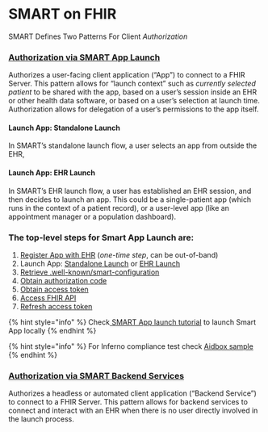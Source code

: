 # SMART on FHIR

SMART Defines Two Patterns For Client _Authorization_

### [**Authorization via SMART App Launch**](http://build.fhir.org/ig/HL7/smart-app-launch/app-launch.html)

Authorizes a user-facing client application (“App”) to connect to a FHIR Server. This pattern allows for “launch context” such as _currently selected patient_ to be shared with the app, based on a user’s session inside an EHR or other health data software, or based on a user’s selection at launch time. Authorization allows for delegation of a user’s permissions to the app itself.

#### Launch App: Standalone Launch

In SMART’s standalone launch flow, a user selects an app from outside the EHR,

#### Launch App: EHR Launch

In SMART’s EHR launch flow, a user has established an EHR session, and then decides to launch an app. This could be a single-patient app (which runs in the context of a patient record), or a user-level app (like an appointment manager or a population dashboard).

### The top-level steps for Smart App Launch are:

1. [Register App with EHR](https://build.fhir.org/ig/HL7/smart-app-launch/app-launch.html#step-1-register) (_one-time step_, can be out-of-band)
2. Launch App: [Standalone Launch](https://build.fhir.org/ig/HL7/smart-app-launch/app-launch.html#step-2-launch-standalone) or [EHR Launch](https://build.fhir.org/ig/HL7/smart-app-launch/app-launch.html#step-2-launch-ehr)
3. [Retrieve .well-known/smart-configuration](https://build.fhir.org/ig/HL7/smart-app-launch/app-launch.html#step-3-discovery)
4. [Obtain authorization code](https://build.fhir.org/ig/HL7/smart-app-launch/app-launch.html#step-4-authorization-code)
5. [Obtain access token](https://build.fhir.org/ig/HL7/smart-app-launch/app-launch.html#step-5-access-token)
6. [Access FHIR API](https://build.fhir.org/ig/HL7/smart-app-launch/app-launch.html#step-6-fhir-api)
7. [Refresh access token](https://build.fhir.org/ig/HL7/smart-app-launch/app-launch.html#step-7-refresh)

{% hint style="info" %}
Check[ SMART App launch tutorial](../../how-to-guides/smart-on-fhir/smart-of-fhir.md) to launch Smart App locally
{% endhint %}

{% hint style="info" %}
For Inferno compliance test check [Aidbox sample](https://github.com/Aidbox/aidbox-project-samples)
{% endhint %}

### [**Authorization via SMART Backend Services**](http://build.fhir.org/ig/HL7/smart-app-launch/backend-services.html)

Authorizes a headless or automated client application (“Backend Service”) to connect to a FHIR Server. This pattern allows for backend services to connect and interact with an EHR when there is no user directly involved in the launch process.

